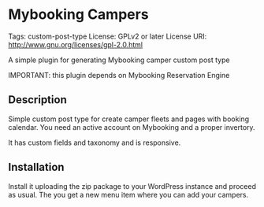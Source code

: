 # Mybooking Campers
Tags: custom-post-type
License: GPLv2 or later
License URI: http://www.gnu.org/licenses/gpl-2.0.html

A simple plugin for generating Mybooking camper custom post type

IMPORTANT: this plugin depends on Mybooking Reservation Engine

## Description
Simple custom post type for create camper fleets and pages with booking calendar. You need an active account on Mybooking and a proper invertory.

It has custom fields and taxonomy and is responsive.

## Installation
Install it uploading the zip package to your WordPress instance and proceed as usual. The you get a new menu item where you can add your campers.
